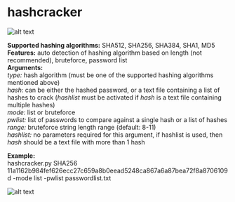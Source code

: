 # hashcracker
![alt text](https://raw.githubusercontent.com/Bot3939/hashcracker/master/imgs/usage2.png) <br>

<b>Supported hashing algorithms:</b> SHA512, SHA256, SHA384, SHA1, MD5 <br>
<b>Features:</b> auto detection of hashing algorithm based on length (not recommended), bruteforce, password list <br>
<b>Arguments:</b> <br>
_type:_ hash algorithm (must be one of the supported hashing algorithms mentioned above) <br>
_hash:_ can be either the hashed password, or a text file containing a list of hashes to crack (_hashlist_ must be activated if _hash_ is a text file containing multiple hashes) <br>
_mode:_ list or bruteforce<br>
_pwlist:_ list of passwords to compare against a single hash or a list of hashes <br>
_range:_ bruteforce string length range (default: 8-11)<br>
_hashlist:_ no parameters required for this argument, if hashlist is used, then _hash_ should be a text file with more than 1 hash <br>


<b>Example:</b> <br>
hashcracker.py SHA256 11a1162b984fef626ecc27c659a8b0eead5248ca867a6a87bea72f8a8706109d -mode list -pwlist passwordlist.txt<br>

![alt text](https://raw.githubusercontent.com/Bot3939/hashcracker/master/imgs/example2.png) <br>

